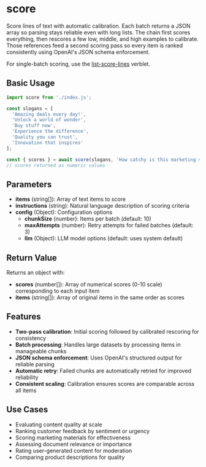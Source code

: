 # score

Score lines of text with automatic calibration. Each batch returns a JSON array so parsing stays reliable even with long lists. The chain first scores everything, then rescores a few low, middle, and high examples to calibrate. Those references feed a second scoring pass so every item is ranked consistently using OpenAI's JSON schema enforcement.

For single-batch scoring, use the [list-score-lines](../../verblets/list-score-lines) verblet.

## Basic Usage

```javascript
import score from './index.js';

const slogans = [
  'Amazing deals every day!',
  'Unlock a world of wonder', 
  'Buy stuff now',
  'Experience the difference',
  'Quality you can trust',
  'Innovation that inspires'
];

const { scores } = await score(slogans, 'How catchy is this marketing slogan?');
// scores returned as numeric values
```

## Parameters

- **items** (string[]): Array of text items to score
- **instructions** (string): Natural language description of scoring criteria
- **config** (Object): Configuration options
  - **chunkSize** (number): Items per batch (default: 10)
  - **maxAttempts** (number): Retry attempts for failed batches (default: 3)
  - **llm** (Object): LLM model options (default: uses system default)

## Return Value

Returns an object with:
- **scores** (number[]): Array of numerical scores (0-10 scale) corresponding to each input item
- **items** (string[]): Array of original items in the same order as scores

## Features

- **Two-pass calibration**: Initial scoring followed by calibrated rescoring for consistency
- **Batch processing**: Handles large datasets by processing items in manageable chunks
- **JSON schema enforcement**: Uses OpenAI's structured output for reliable parsing
- **Automatic retry**: Failed chunks are automatically retried for improved reliability
- **Consistent scaling**: Calibration ensures scores are comparable across all items

## Use Cases

- Evaluating content quality at scale
- Ranking customer feedback by sentiment or urgency
- Scoring marketing materials for effectiveness
- Assessing document relevance or importance
- Rating user-generated content for moderation
- Comparing product descriptions for quality